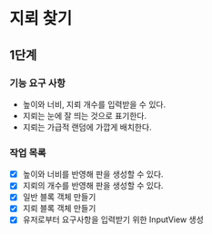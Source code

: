# 지뢰 찾기

## 1단계

### 기능 요구 사항

- 높이와 너비, 지뢰 개수를 입력받을 수 있다.
- 지뢰는 눈에 잘 띄는 것으로 표기한다.
- 지뢰는 가급적 랜덤에 가깝게 배치한다.


### 작업 목록

- [x] 높이와 너비를 반영해 판을 생성할 수 있다.
- [x] 지뢰의 개수를 반영해 판을 생성할 수 있다.
- [x] 일반 블록 객체 만들기
- [x] 지뢰 블록 객체 만들기
- [x] 유저로부터 요구사항을 입력받기 위한 InputView 생성